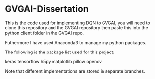 # GVGAI-Dissertation

This is the code used for implementing DQN to GVGAI, you will need to clone this repository and the GVGAI repository then paste this into the python client folder in the GVGAI repo.

Futhermore I have used Anaconda3 to manage my python packages.

The following is the package list used for this project:

keras
tensorflow
h5py
matplotlib
pillow
opencv

Note that different implementations are stored in separate branches.
